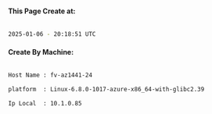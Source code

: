 
   
#### This Page Create at:

```bash

2025-01-06 - 20:18:51 UTC

```

#### Create By Machine:

```bash

Host Name : fv-az1441-24

platform  : Linux-6.8.0-1017-azure-x86_64-with-glibc2.39

Ip Local  : 10.1.0.85

```

